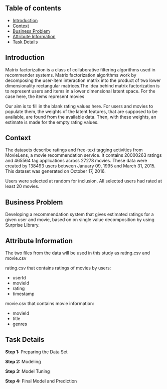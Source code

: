 ## Table of contents
* [Introduction](#Introduction)
* [Context](#Context)
* [Business Problem](#Business_Problem)
* [Attribute Information](#Attribute_Information)
* [Task Details](#Task_Details)


## Introduction

Matrix factorization is a class of collaborative filtering algorithms used in recommender systems. Matrix factorization algorithms work by decomposing the user-item interaction matrix into the product of two lower dimensionality rectangular matrices.The idea behind matrix factorization is to represent users and items in a lower dimensional latent space. For the case here, the items represent movies

Our aim is to fill in the blank rating values here. For users and movies to populate them, the weights of the latent features, that are supposed to be available, are found from the available data. Then, with these weights, an estimate is made for the empty rating values.


## Context

The datasets describe ratings and free-text tagging activities from MovieLens, a movie recommendation service. It contains 20000263 ratings and 465564 tag applications across 27278 movies. These data were created by 138493 users between January 09, 1995 and March 31, 2015. This dataset was generated on October 17, 2016.

Users were selected at random for inclusion. All selected users had rated at least 20 movies.

## Business Problem

Developing a recommendation system that gives estimated ratings for a given user and movie, based on on single value decomposition by using Surprise Library.

## Attribute Information

The two files from the data will be used in this study as rating.csv and movie.csv

rating.csv that contains ratings of movies by users:

* userId
* movieId
* rating
* timestamp

movie.csv that contains movie information:

* movieId
* title
* genres

## Task Details

**Step 1:** Preparing the Data Set

**Step 2:** Modeling

**Step 3:** Model Tuning

**Step 4:** Final Model and Prediction
